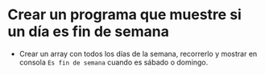 

# Crear un programa que muestre si un día es fin de semana

- Crear un array con todos los días de la semana, recorrerlo y mostrar en consola `Es fin de semana` cuando es sábado o domingo.